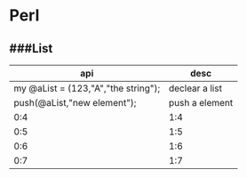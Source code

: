 # Perl

<script type="text/javascript" src="../js/general.js"></script>

###List
---

| api | desc |
| -- | -- |
| my @aList = (123,"A","the string"); | declear a list |
| push(@aList,"new element"); | push a element |
| 0:4 | 1:4 |
| 0:5 | 1:5 |
| 0:6 | 1:6 |
| 0:7 | 1:7 |
